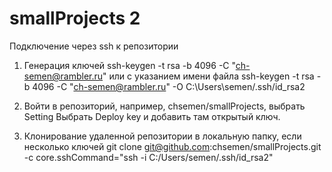 # smallProjects 2

Подключение через ssh к репозитории
1. Генерация ключей 
ssh-keygen -t rsa -b 4096 -C "ch-semen@rambler.ru" 
или с указанием имени файла
ssh-keygen -t rsa -b 4096 -C "ch-semen@rambler.ru" -O C:\Users\semen/.ssh/id_rsa2

2. Войти в репозиторий, например, chsemen/smallProjects, выбрать Setting
Выбрать Deploy key и добавить там открытый ключ.

3. Клонирование удаленной репозитории в локальную папку, если несколько ключей
git clone git@github.com:chsemen/smallProjects.git -c core.sshCommand="ssh -i C:/Users/semen/.ssh/id_rsa2"